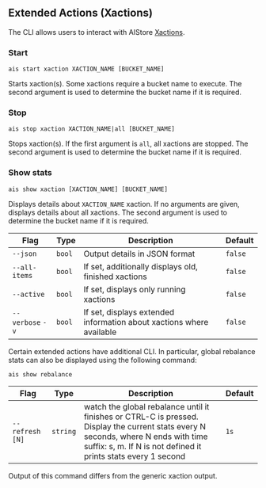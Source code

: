 ## Extended Actions (Xactions)

The CLI allows users to interact with AIStore [Xactions](../../docs/xaction.md).

### Start

`ais start xaction XACTION_NAME [BUCKET_NAME]`

Starts xaction(s). Some xactions require a bucket name to execute.
The second argument is used to determine the bucket name if it is required.

### Stop

`ais stop xaction XACTION_NAME|all [BUCKET_NAME]`

Stops xaction(s). If the first argument is `all`, all xactions are stopped.
The second argument is used to determine the bucket name if it is required.

### Show stats

`ais show xaction [XACTION_NAME] [BUCKET_NAME]`

Displays details about `XACTION_NAME` xaction. If no arguments are given, displays details about all xactions.
The second argument is used to determine the bucket name if it is required.

| Flag | Type | Description | Default |
| --- | --- | --- | --- |
| `--json` | `bool` | Output details in JSON format | `false` |
| `--all-items` | `bool` | If set, additionally displays old, finished xactions | `false` |
| `--active` | `bool` | If set, displays only running xactions | `false` |
| `--verbose` `-v` | `bool` | If set, displays extended information about xactions where available | `false` |

Certain extended actions have additional CLI. In particular, global rebalance stats can also be displayed using the following command:

`ais show rebalance`

| Flag | Type | Description | Default |
| --- | --- | --- | --- |
| `--refresh [N]` | `string` | watch the global rebalance until it finishes or CTRL-C is pressed. Display the current stats every N seconds, where N ends with time suffix: s, m. If N is not defined it prints stats every 1 second | `1s` |

Output of this command differs from the generic xaction output.
